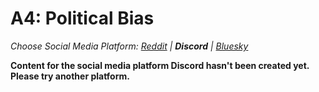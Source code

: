 # A4: Political Bias
_Choose Social Media Platform: <a href='../../../../../reddit/appendix/teaching/03_course_work/03_assignments/a4-political-bias.html'>Reddit</a> | __Discord__ | <a href='../../../../../bsky/appendix/teaching/03_course_work/03_assignments/a4-political-bias.html'>Bluesky</a>_

__Content for the social media platform Discord hasn't been created yet. Please try another platform.__